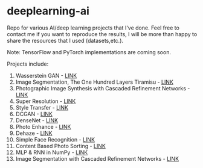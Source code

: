 # deeplearning-ai
Repo for various AI/deep learning projects that I've done. Feel free to contact me if you want to reproduce the results, I will be more than happy to share the resources that I used (datasets,etc.).

Note: TensorFlow and PyTorch implementations are coming soon.

Projects include:
1. Wasserstein GAN - [LINK](https://github.com/rrwiyatn/deeplearning-ai/tree/master/wasserstein_gan)
2. Image Segmentation, The One Hundred Layers Tiramisu - [LINK](https://github.com/rrwiyatn/deeplearning-ai/tree/master/tiramisu_segmentation)
3. Photographic Image Synthesis with Cascaded Refinement Networks - [LINK](https://github.com/rrwiyatn/deeplearning-ai/tree/master/photo_image_synthesis_CRN)
4. Super Resolution - [LINK](https://github.com/rrwiyatn/deeplearning-ai/tree/master/super_resolution)
5. Style Transfer - [LINK](https://github.com/rrwiyatn/deeplearning-ai/tree/master/style_transfer)
6. DCGAN - [LINK](https://github.com/rrwiyatn/deeplearning-ai/tree/master/dcgan)
7. DenseNet - [LINK](https://github.com/rrwiyatn/deeplearning-ai/tree/master/densenet)
8. Photo Enhance - [LINK](https://github.com/rrwiyatn/deeplearning-ai/tree/master/photo_enhance)
9. Dehaze - [LINK](https://github.com/rrwiyatn/deeplearning-ai/tree/master/dehaze)
10. Simple Face Recognition - [LINK](https://github.com/rrwiyatn/deeplearning-ai/tree/master/simple_face_recognition)
11. Content Based Photo Sorting - [LINK](https://github.com/rrwiyatn/deeplearning-ai/tree/master/photo_content_sorting)
12. MLP & RNN in NumPy - [LINK](https://github.com/rrwiyatn/deeplearning-ai/tree/master/neural_network)
13. Image Segmentation with Cascaded Refinement Networks - [LINK](https://github.com/rrwiyatn/deeplearning-ai/tree/master/CRN_segmentation)
